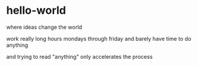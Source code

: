 # hello-world
where ideas change the world

work really long hours mondays through friday and barely have time to do anything

and trying to read "anything" only accelerates the process
